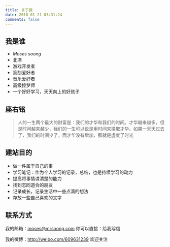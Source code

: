 ```yaml
---
title: 关于我
date: 2018-01-21 03:31:24
comments: false
---
```

## 我是谁
* *Moses soong*
* 北漂
* 游戏开发者
* 篆刻爱好者
* 音乐爱好者
* 高级控梦师
* 一个好好学习，天天向上的好孩子 

## 座右铭
> 人的一生两个最大的财富是：我们的才华和我们的时间。才华越来越多，但是时间越来越少，我们的一生可以说是用时间来换取才华。如果一天天过去了，我们的时间少了，而才华没有增加，那就是虚度了时光

## 建站目的
- 做一件属于自己的事
- 学习笔记：作为个人学习的记录，总结，也是持续学习的动力
- 提高将事情讲清楚的能力
- 找到志同道合的朋友 
- 记录成长，记录生活中一些点滴的想法
- 存放一些自己喜欢的文字

## 联系方式
我的邮箱：moses@mrsoong.com 你可以直接：<a target="_blank" href="http://mail.qq.com/cgi-bin/qm_share?t=qm_mailme&email=B2podGJ0R2p1dGhoaWApZGhq" style="text-decoration:none;">给我写信</a>

我的微博：http://weibo.com/609631239 欢迎关注

